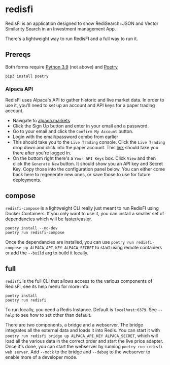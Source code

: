 # redisfi

RedisFI is an application designed to show RediSearch+JSON and Vector Similarity Search in an Investment management App.

There's a lightweight way to run RedisFI and a full way to run it.

## Prereqs
Both forms require [Python 3.9](https://stackoverflow.com/a/66907362) (not above) and [Poetry](https://python-poetry.org)

```
pip3 install poetry
```
### Alpaca API
RedisFI uses Alpaca's API to gather historic and live market data.  In order to use it, you'll need to set up an account and API keys for a paper trading account.

- Navigate to [alpaca.markets](https://alpaca.markets)
- Click the Sign Up button and enter in your email and a password.
- Go to your email and click the `Confirm My Account` button.
- Login with the email/password combo from earlier
- This should take you to the `Live Trading` console.  Click the `Live Trading` drop down and click into the paper account.  This [link](https://app.alpaca.markets/paper/dashboard/overview) should take you there after you're logged in.
- On the bottom right there's a `Your API Keys` box.  Click `View` and then click the `Generate New` button.  It should show you an API key and Secret Key.  Copy those into the configuration panel below.  You can either come back here to regenerate new ones, or save those to use for future deployments. 

## compose

`redisfi-compose` is a lightweight CLI really just meant to run RedisFI using Docker Containers.  If you only want to use it, you can install a smaller set of dependancies which will be faster/easier.

```
poetry install --no-dev
poetry run redisfi-compose
```

Once the dependancies are installed, you can use `poetry run redisfi-compose up ALPACA_API_KEY ALPACA_SECRET` to start using remote containers or add the `--build` arg to build it locally.

## full

`redisfi` is the full CLI that allows access to the various components of RedisFI, see its help menu for more info.
```
poetry install
poetry run redisfi
```

To run locally, you need a Redis Instance.  Default is `localhost:6379`.  See `--help` to see how to set other than default.

There are two components, a bridge and a webserver.  The bridge integrates all the external data and loads it into Redis.  You can start it with `poetry run redisfi bridge up ALPACA_API_KEY ALPACA_SECRET`, which will load all the various data in the correct order and start the live price adapter. Once it's done, you can start the webserver by running `poetry run redisfi web server`.  Add `--mock` to the bridge and `--debug` to the webserver to enable more of a developer mode.
